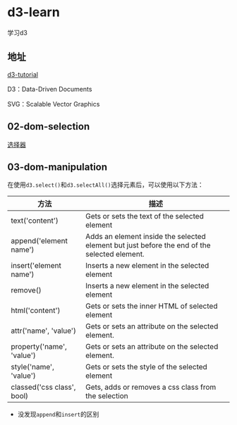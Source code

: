 # d3-learn
学习d3

## 地址

[d3-tutorial](https://www.tutorialsteacher.com/d3js)



D3：Data-Driven Documents

SVG：Scalable Vector Graphics


## 02-dom-selection
[选择器](https://www.w3.org/TR/selectors-3/)

## 03-dom-manipulation

在使用`d3.select()`和`d3.selectAll()`选择元素后，可以使用以下方法：

| 方法                       | 描述                                                         |
| -------------------------- | ------------------------------------------------------------ |
| text('content')            | Gets or sets the text of the selected element                |
| append('element name')     | Adds an element inside the selected element but just before the end of the selected element. |
| insert('element name')     | Inserts a new element in the selected element                |
| remove()                   | Inserts a new element in the selected element                |
| html('content')            | Gets or sets the inner HTML of selected element              |
| attr('name', 'value')      | Gets or sets an attribute on the selected element.           |
| property('name', 'value')  | Gets or sets an attribute on the selected element.           |
| style('name', 'value')     | Gets or sets the style of the selected element               |
| classed('css class', bool) | Gets, adds or removes a css class from the selection         |

- 没发现`append`和`insert`的区别